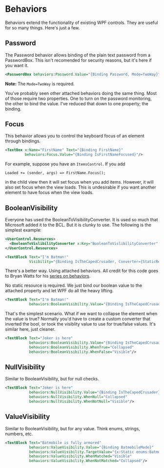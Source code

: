 Behaviors
=========

Behaviors extend the functionality of existing WPF controls. They are useful for so  many things. Here's just a few.


Password
--------

The Password behavior allows binding of the plain text password from a PasswordBox. This isn't recomended for security reasons, but it's here if you want it.

```XML
<PasswordBox behaviors:Password.Value="{Binding Password, Mode=TwoWay}"/>
```

__Note:__ The `Mode=TwoWay` is required.

You've probably seen other attached behaviors doing the same thing. Most of those require two properties. One to turn on the password monitoring, the other to bind the value. I've reduced that down to one property; the binding.


Focus
-----

This behavior allows you to control the keyboard focus of an element through bindings.

```XML
<TextBox x:Name="FirstName" Text="{Binding FirstName}"
         behaviors:Focus.Value="{Binding IsFirstNameFocused}"/>
```

For example, suppose you have an `ItemsControl`. If you add

```CSharp
Loaded += (sender, args) => FirstName.Focus();
```

in the child view then it will set focus when you add items. However, it will also set focus when the view loads. This is undesirable if you want another element to have focus when the view loads.


BooleanVisibility
-----------------

Everyone has used the BooleanToVisibilityConverter. It is used so much that Microsoft added it to the BCL. But it is clunky to use. The following is the simplest example:

```XML
<UserControl.Resources>
  <BooleanToVislibilityConverter x:Key="BooleanToVislibilityConverter" />
</UserControl.Resources>

<TextBlock Text="I'm Batman!"
           Visibility="{Binding IsTheCapedCrusader, Converter={StaticResource BooleanToVisibilityConverter}}"/>
```

There's a better way. Using attached behaviors. All credit for this code goes to Bryan Watts for his [series on behaviors](http://www.executableintent.com/attached-behaviors-part-1-booleanvisibility/).

No static resource is required. We just bind our boolean value to the attached property and let WPF do all the heavy lifting.

```XML
<TextBlock Text="I'm Batman!"
           behaviors:BooleanVisibility.Value="{Binding IsTheCapedCrusader}"/>
```

That's the simplest scenario. What if we want to collapse the element when the value is true? Normally you'd have to create a custom converter that inverted the bool, or took the visiblity value to use for true/false values. It's similar here, just cleaner.

```XML
<TextBlock Text="Joker is here"
           behaviors:BooleanVisibility.Value="{Binding IsTheCapedCrusader}"
           behaviors:BooleanVisibility.WhenTrue="Collapsed"
           behaviors:BooleanVisibility.WhenFalse="Visible"/>
```


NullVisibility
--------------

Similar to BooleanVisibility, but for null checks.

```XML
<TextBlock Text="Joker is here"
           behaviors:NullVisibility.Value="{Binding IsTheCapedCrusader}"
           behaviors:NullVisibility.WhenNull="Collapsed"
           behaviors:NullVisibility.WhenNotNull="Visible"/>
```


ValueVisibility
--------------

Similar to BooleanVisibility, but for any value. Think enums, strings, numbers, etc.

```XML
<TextBlock Text="Batmobile is fully armored"
           behaviors:ValueVisibility.Value="{Binding BatmobileMode}"
           behaviors:ValueVisibility.TargetValue="{x:Static enums:BatmobileMode.Armored}"
           behaviors:ValueVisibility.WhenMatched="Visible"
           behaviors:ValueVisibility.WhenNotMatched="Collapsed"/>
```
